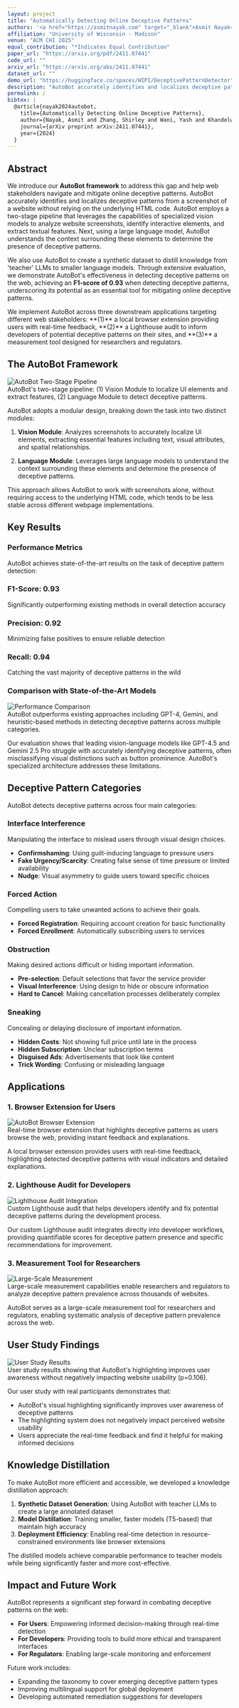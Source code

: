 ```yaml
---
layout: project
title: "Automatically Detecting Online Deceptive Patterns"
authors: '<a href="https://asmitnayak.com" target="_blank">Asmit Nayak</a>, <a href="https://wiscprivacy.com/member/member_yash/" target="_blank">Yash Wani*</a>, <a href="https://www.annienobear.com/" target="_blank">Shirley Zhang</a>*, Rishabh Khandelwal, <a href="https://kassemfawaz.com" target="_blank">Kassem Fawaz</a>'
affiliation: "University of Wisconsin - Madison"
venue: "ACM CHI 2025"
equal_contribution: "*Indicates Equal Contribution"
paper_url: "https://arxiv.org/pdf/2411.07441"
code_url: ""
arxiv_url: "https://arxiv.org/abs/2411.07441"
dataset_url: ""
demo_url: "https://huggingface.co/spaces/WIPI/DeceptivePatternDetector"
description: "AutoBot accurately identifies and localizes deceptive patterns from website screenshots without relying on HTML code, achieving an F1-score of 0.93."
permalink: /
bibtex: |
  @article{nayak2024autobot,
    title={Automatically Detecting Online Deceptive Patterns},
    author={Nayak, Asmit and Zhang, Shirley and Wani, Yash and Khandelwal, Rishabh and Fawaz, Kassem},
    journal={arXiv preprint arXiv:2411.07441},
    year={2024}
  }
---
```


[//]: # (## Detecting Deceptive Patterns on the Web)

[//]: # (<div class="project-figure">)

[//]: # (  <img src="/assets/images/autobot-teaser.svg" alt="AutoBot Framework Overview">)

[//]: # (  <figcaption>AutoBot accurately identifies and localizes deceptive patterns from website screenshots, providing real-time feedback to users, developers, and regulators.</figcaption>)

[//]: # (</div>)

[//]: # (Deceptive patterns in digital interfaces manipulate users into making unintended decisions, exploiting cognitive biases and psychological vulnerabilities. These patterns have become ubiquitous on various digital platforms. While efforts to mitigate deceptive patterns have emerged from legal and technical perspectives, a significant gap remains in creating usable and scalable solutions.)

## Abstract

<div class="abstract">
<p>We introduce our <strong>AutoBot framework</strong> to address this gap and help web stakeholders navigate and mitigate online deceptive patterns. AutoBot accurately identifies and localizes deceptive patterns from a screenshot of a website without relying on the underlying HTML code. AutoBot employs a two-stage pipeline that leverages the capabilities of specialized vision models to analyze website screenshots, identify interactive elements, and extract textual features. Next, using a large language model, AutoBot understands the context surrounding these elements to determine the presence of deceptive patterns.</p>

<p>We also use AutoBot to create a synthetic dataset to distill knowledge from 'teacher' LLMs to smaller language models. Through extensive evaluation, we demonstrate AutoBot's effectiveness in detecting deceptive patterns on the web, achieving an <strong>F1-score of 0.93</strong> when detecting deceptive patterns, underscoring its potential as an essential tool for mitigating online deceptive patterns.</p>

<p>We implement AutoBot across three downstream applications targeting different web stakeholders: **(1)** a local browser extension providing users with real-time feedback, **(2)** a Lighthouse audit to inform developers of potential deceptive patterns on their sites, and **(3)** a measurement tool designed for researchers and regulators.</p>
</div>


## The AutoBot Framework

<div class="project-figure">
  <img src="/assets/images/system_overview.jpg" alt="AutoBot Two-Stage Pipeline">
  <figcaption>AutoBot's two-stage pipeline: (1) Vision Module to localize UI elements and extract features, (2) Language Module to detect deceptive patterns.</figcaption>
</div>

AutoBot adopts a modular design, breaking down the task into two distinct modules:

1. **Vision Module**: Analyzes screenshots to accurately localize UI elements, extracting essential features including text, visual attributes, and spatial relationships.

2. **Language Module**: Leverages large language models to understand the context surrounding these elements and determine the presence of deceptive patterns.

This approach allows AutoBot to work with screenshots alone, without requiring access to the underlying HTML code, which tends to be less stable across different webpage implementations.

## Key Results

### Performance Metrics

AutoBot achieves state-of-the-art results on the task of deceptive pattern detection:

<div class="features-grid">
  <div class="feature-card">
    <h3>F1-Score: 0.93</h3>
    <p>Significantly outperforming existing methods in overall detection accuracy</p>
  </div>
  <div class="feature-card">
    <h3>Precision: 0.92</h3>
    <p>Minimizing false positives to ensure reliable detection</p>
  </div>
  <div class="feature-card">
    <h3>Recall: 0.94</h3>
    <p>Catching the vast majority of deceptive patterns in the wild</p>
  </div>
</div>

### Comparison with State-of-the-Art Models

<div class="project-figure">
  <img src="/assets/images/comparison-chart.svg" alt="Performance Comparison">
  <figcaption>AutoBot outperforms existing approaches including GPT-4, Gemini, and heuristic-based methods in detecting deceptive patterns across multiple categories.</figcaption>
</div>

Our evaluation shows that leading vision-language models like GPT-4.5 and Gemini 2.5 Pro struggle with accurately identifying deceptive patterns, often misclassifying visual distinctions such as button prominence. AutoBot's specialized architecture addresses these limitations.

## Deceptive Pattern Categories

AutoBot detects deceptive patterns across four main categories:

### Interface Interference

Manipulating the interface to mislead users through visual design choices.

- **Confirmshaming**: Using guilt-inducing language to pressure users
- **Fake Urgency/Scarcity**: Creating false sense of time pressure or limited availability
- **Nudge**: Visual asymmetry to guide users toward specific choices

### Forced Action

Compelling users to take unwanted actions to achieve their goals.

- **Forced Registration**: Requiring account creation for basic functionality
- **Forced Enrollment**: Automatically subscribing users to services

### Obstruction

Making desired actions difficult or hiding important information.

- **Pre-selection**: Default selections that favor the service provider
- **Visual Interference**: Using design to hide or obscure information
- **Hard to Cancel**: Making cancellation processes deliberately complex

### Sneaking

Concealing or delaying disclosure of important information.

- **Hidden Costs**: Not showing full price until late in the process
- **Hidden Subscription**: Unclear subscription terms
- **Disguised Ads**: Advertisements that look like content
- **Trick Wording**: Confusing or misleading language

## Applications

### 1. Browser Extension for Users

<div class="project-figure">
  <img src="/assets/images/browser-extension.svg" alt="AutoBot Browser Extension">
  <figcaption>Real-time browser extension that highlights deceptive patterns as users browse the web, providing instant feedback and explanations.</figcaption>
</div>

A local browser extension provides users with real-time feedback, highlighting detected deceptive patterns with visual indicators and detailed explanations.

### 2. Lighthouse Audit for Developers

<div class="project-figure">
  <img src="/assets/images/lighthouse-audit.svg" alt="Lighthouse Audit Integration">
  <figcaption>Custom Lighthouse audit that helps developers identify and fix potential deceptive patterns during the development process.</figcaption>
</div>

Our custom Lighthouse audit integrates directly into developer workflows, providing quantifiable scores for deceptive pattern presence and specific recommendations for improvement.

### 3. Measurement Tool for Researchers

<div class="project-figure">
  <img src="/assets/images/measurement-tool.svg" alt="Large-Scale Measurement">
  <figcaption>Large-scale measurement capabilities enable researchers and regulators to analyze deceptive pattern prevalence across thousands of websites.</figcaption>
</div>

AutoBot serves as a large-scale measurement tool for researchers and regulators, enabling systematic analysis of deceptive pattern prevalence across the web.

## User Study Findings

<div class="project-figure">
  <img src="/assets/images/user-study.svg" alt="User Study Results">
  <figcaption>User study results showing that AutoBot's highlighting improves user awareness without negatively impacting website usability (p=0.106).</figcaption>
</div>

Our user study with real participants demonstrates that:

- AutoBot's visual highlighting significantly improves user awareness of deceptive patterns
- The highlighting system does not negatively impact perceived website usability
- Users appreciate the real-time feedback and find it helpful for making informed decisions

## Knowledge Distillation

To make AutoBot more efficient and accessible, we developed a knowledge distillation approach:

1. **Synthetic Dataset Generation**: Using AutoBot with teacher LLMs to create a large annotated dataset
2. **Model Distillation**: Training smaller, faster models (T5-based) that maintain high accuracy
3. **Deployment Efficiency**: Enabling real-time detection in resource-constrained environments like browser extensions

The distilled models achieve comparable performance to teacher models while being significantly faster and more cost-effective.

## Impact and Future Work

AutoBot represents a significant step forward in combating deceptive patterns on the web:

- **For Users**: Empowering informed decision-making through real-time detection
- **For Developers**: Providing tools to build more ethical and transparent interfaces
- **For Regulators**: Enabling large-scale monitoring and enforcement

Future work includes:
- Expanding the taxonomy to cover emerging deceptive pattern types
- Improving multilingual support for global deployment
- Developing automated remediation suggestions for developers